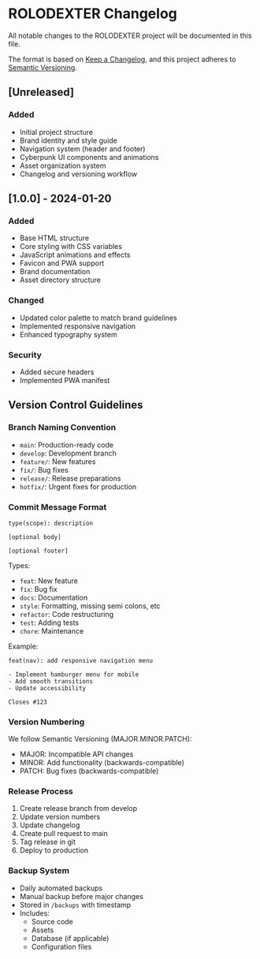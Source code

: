 # ROLODEXTER Changelog

All notable changes to the ROLODEXTER project will be documented in this file.

The format is based on [Keep a Changelog](https://keepachangelog.com/en/1.0.0/),
and this project adheres to [Semantic Versioning](https://semver.org/spec/v2.0.0.html).

## [Unreleased]
### Added
- Initial project structure
- Brand identity and style guide
- Navigation system (header and footer)
- Cyberpunk UI components and animations
- Asset organization system
- Changelog and versioning workflow

## [1.0.0] - 2024-01-20
### Added
- Base HTML structure
- Core styling with CSS variables
- JavaScript animations and effects
- Favicon and PWA support
- Brand documentation
- Asset directory structure

### Changed
- Updated color palette to match brand guidelines
- Implemented responsive navigation
- Enhanced typography system

### Security
- Added secure headers
- Implemented PWA manifest

## Version Control Guidelines

### Branch Naming Convention
- `main`: Production-ready code
- `develop`: Development branch
- `feature/`: New features
- `fix/`: Bug fixes
- `release/`: Release preparations
- `hotfix/`: Urgent fixes for production

### Commit Message Format
```
type(scope): description

[optional body]

[optional footer]
```

Types:
- `feat`: New feature
- `fix`: Bug fix
- `docs`: Documentation
- `style`: Formatting, missing semi colons, etc
- `refactor`: Code restructuring
- `test`: Adding tests
- `chore`: Maintenance

Example:
```
feat(nav): add responsive navigation menu

- Implement hamburger menu for mobile
- Add smooth transitions
- Update accessibility

Closes #123
```

### Version Numbering
We follow Semantic Versioning (MAJOR.MINOR.PATCH):
- MAJOR: Incompatible API changes
- MINOR: Add functionality (backwards-compatible)
- PATCH: Bug fixes (backwards-compatible)

### Release Process
1. Create release branch from develop
2. Update version numbers
3. Update changelog
4. Create pull request to main
5. Tag release in git
6. Deploy to production

### Backup System
- Daily automated backups
- Manual backup before major changes
- Stored in `/backups` with timestamp
- Includes:
  - Source code
  - Assets
  - Database (if applicable)
  - Configuration files